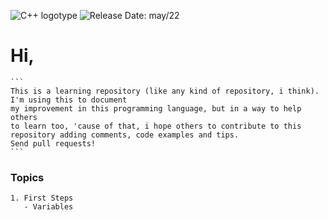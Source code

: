 ![C++ logotype](https://www.alura.com.br/artigos/assets/formacao-linguagem-c-plus-plus/img-01.png)
![Release Date: may/22](https://img.shields.io/badge/release%20date-may%2F2022-yellow)
# Hi,

    ```
    This is a learning repository (like any kind of repository, i think). I'm using this to document 
    my improvement in this programming language, but in a way to help others 
    to learn too, 'cause of that, i hope others to contribute to this repository adding comments, code examples and tips. 
    Send pull requests!
    ```

### Topics

    1. First Steps
       - Variables